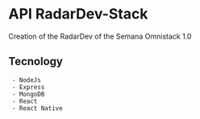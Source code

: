 # API RadarDev-Stack

Creation of the RadarDev of the Semana Omnistack 1.0

## Tecnology

```
 - NodeJs
 - Express
 - MongoDB
 - React
 - React Native
```
